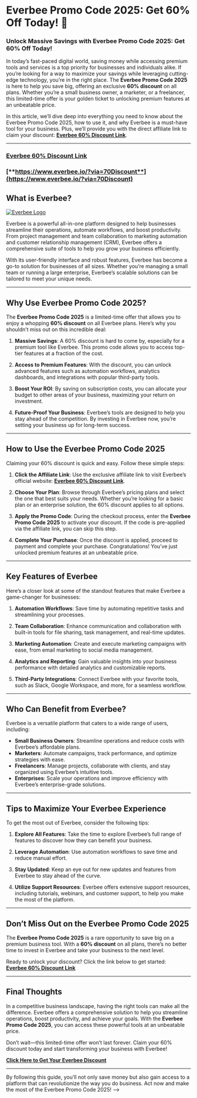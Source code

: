 # Everbee Promo Code 2025: Get 60% Off Today! 👋


### Unlock Massive Savings with Everbee Promo Code 2025: Get 60% Off Today!

In today’s fast-paced digital world, saving money while accessing premium tools and services is a top priority for businesses and individuals alike. If you’re looking for a way to maximize your savings while leveraging cutting-edge technology, you’re in the right place. The **Everbee Promo Code 2025** is here to help you save big, offering an exclusive **60% discount** on all plans. Whether you’re a small business owner, a marketer, or a freelancer, this limited-time offer is your golden ticket to unlocking premium features at an unbeatable price.

In this article, we’ll dive deep into everything you need to know about the Everbee Promo Code 2025, how to use it, and why Everbee is a must-have tool for your business. Plus, we’ll provide you with the direct affiliate link to claim your discount: [**Everbee 60% Discount Link**](https://www.everbee.io/?via=70Discount).

---
###  [**Everbee 60% Discount Link**](https://www.everbee.io/?via=70Discount)
###  [**https://www.everbee.io/?via=70Discount**](https://www.everbee.io/?via=70Discount)


## What is Everbee?

[![Everbee Logo](https://media.licdn.com/dms/image/v2/D4D12AQG5Mc8PTZY17g/article-cover_image-shrink_720_1280/B4DZWlU328HIAM-/0/1742235467445?e=2147483647&v=beta&t=tP7sF8gk4HOAJl03VU9ElJF-juGSX2UmSKTWil8lH2k)](https://www.everbee.io/?via=70Discount)

Everbee is a powerful all-in-one platform designed to help businesses streamline their operations, automate workflows, and boost productivity. From project management and team collaboration to marketing automation and customer relationship management (CRM), Everbee offers a comprehensive suite of tools to help you grow your business efficiently.

With its user-friendly interface and robust features, Everbee has become a go-to solution for businesses of all sizes. Whether you’re managing a small team or running a large enterprise, Everbee’s scalable solutions can be tailored to meet your unique needs.

---

## Why Use Everbee Promo Code 2025?

The **Everbee Promo Code 2025** is a limited-time offer that allows you to enjoy a whopping **60% discount** on all Everbee plans. Here’s why you shouldn’t miss out on this incredible deal:

1. **Massive Savings**: A 60% discount is hard to come by, especially for a premium tool like Everbee. This promo code allows you to access top-tier features at a fraction of the cost.
   
2. **Access to Premium Features**: With the discount, you can unlock advanced features such as automation workflows, analytics dashboards, and integrations with popular third-party tools.

3. **Boost Your ROI**: By saving on subscription costs, you can allocate your budget to other areas of your business, maximizing your return on investment.

4. **Future-Proof Your Business**: Everbee’s tools are designed to help you stay ahead of the competition. By investing in Everbee now, you’re setting your business up for long-term success.

---

## How to Use the Everbee Promo Code 2025

Claiming your 60% discount is quick and easy. Follow these simple steps:

1. **Click the Affiliate Link**: Use the exclusive affiliate link to visit Everbee’s official website: [**Everbee 60% Discount Link**](https://www.everbee.io/?via=70Discount).

2. **Choose Your Plan**: Browse through Everbee’s pricing plans and select the one that best suits your needs. Whether you’re looking for a basic plan or an enterprise solution, the 60% discount applies to all options.

3. **Apply the Promo Code**: During the checkout process, enter the **Everbee Promo Code 2025** to activate your discount. If the code is pre-applied via the affiliate link, you can skip this step.

4. **Complete Your Purchase**: Once the discount is applied, proceed to payment and complete your purchase. Congratulations! You’ve just unlocked premium features at an unbeatable price.

---

## Key Features of Everbee

Here’s a closer look at some of the standout features that make Everbee a game-changer for businesses:

1. **Automation Workflows**: Save time by automating repetitive tasks and streamlining your processes.
   
2. **Team Collaboration**: Enhance communication and collaboration with built-in tools for file sharing, task management, and real-time updates.

3. **Marketing Automation**: Create and execute marketing campaigns with ease, from email marketing to social media management.

4. **Analytics and Reporting**: Gain valuable insights into your business performance with detailed analytics and customizable reports.

5. **Third-Party Integrations**: Connect Everbee with your favorite tools, such as Slack, Google Workspace, and more, for a seamless workflow.

---

## Who Can Benefit from Everbee?

Everbee is a versatile platform that caters to a wide range of users, including:

- **Small Business Owners**: Streamline operations and reduce costs with Everbee’s affordable plans.
- **Marketers**: Automate campaigns, track performance, and optimize strategies with ease.
- **Freelancers**: Manage projects, collaborate with clients, and stay organized using Everbee’s intuitive tools.
- **Enterprises**: Scale your operations and improve efficiency with Everbee’s enterprise-grade solutions.

---

## Tips to Maximize Your Everbee Experience

To get the most out of Everbee, consider the following tips:

1. **Explore All Features**: Take the time to explore Everbee’s full range of features to discover how they can benefit your business.
   
2. **Leverage Automation**: Use automation workflows to save time and reduce manual effort.

3. **Stay Updated**: Keep an eye out for new updates and features from Everbee to stay ahead of the curve.

4. **Utilize Support Resources**: Everbee offers extensive support resources, including tutorials, webinars, and customer support, to help you make the most of the platform.

---

## Don’t Miss Out on the Everbee Promo Code 2025

The **Everbee Promo Code 2025** is a rare opportunity to save big on a premium business tool. With a **60% discount** on all plans, there’s no better time to invest in Everbee and take your business to the next level.

Ready to unlock your discount? Click the link below to get started:  
[**Everbee 60% Discount Link**](https://www.everbee.io/?via=70Discount)

---

## Final Thoughts

In a competitive business landscape, having the right tools can make all the difference. Everbee offers a comprehensive solution to help you streamline operations, boost productivity, and achieve your goals. With the **Everbee Promo Code 2025**, you can access these powerful tools at an unbeatable price.

Don’t wait—this limited-time offer won’t last forever. Claim your 60% discount today and start transforming your business with Everbee!

[**Click Here to Get Your Everbee Discount**](https://www.everbee.io/?via=70Discount)

---

By following this guide, you’ll not only save money but also gain access to a platform that can revolutionize the way you do business. Act now and make the most of the Everbee Promo Code 2025!
-->
